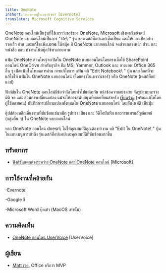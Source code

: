 ```yaml
---
title: OneNote
inshort: หมายเหตุในเบราว์เซอร์ [Evernote]
translator: Microsoft Cognitive Services
---
```


OneNote ออนไลน์เป็นรุ่นที่ใช้เบราว์เซอร์ของ OneNote, Microsoft
เชิงพาณิชย์จดป OneNote แบบออนไลน์เป็นการ \"lite\ " รุ่น
ของเดสก์ท็อปแอปเต็มเปี่ยม และให้เวลาเปิดอย่างรวดเร็ว
อ่าน และแก้ไขแฟ้ม.one โน๊ตบุ๊ค มี OneNote แบบออนไลน์
จดส่วนกลางหน้า ส่วน และหนังสือ ชอบ
ทำงานโน้ตบุ๊ควิธีทางกายภาพ

แฟ้ม OneNote ส่วนใหญ่จะเปิดใน OneNote แบบออนไลน์โดยตรงเมื่อใช้
SharePoint ออนไลน์ OneDrive สำหรับธุรกิจ ทีม MS, Yammer, Outlook และ
บางแอพ Office 365 อื่น ๆ เปิดแฟ้มในโหมดการอ่าน การแก้ไขการ
แฟ้ม คลิ \"Edit Notebook\ " ปุ่ม และเลือกที่จะแก้ไขให้
แฟ้มใน OneNote แบบออนไลน์ (โดยตรงในเบราว์เซอร์) หรือ OneNote (เดสก์ท็อป
แอป)

ฟังก์ชันใน OneNote ออนไลน์มีข้อจำกัดโดยทั่วไปแต่ละวัน
หน้าข้อความอย่างง่าย จัดรูปแบบตาราง มิติ จด และ
ส่วนการเปลี่ยนแปลง แม้จะให้การสนับสนุนที่ยอดเยี่ยมสำหรับ
[เขียนร่วม](http://icsh.pt/CoAuthoring) (พร้อมแก้ไขโดย
ผู้ใช้หลายคน) บันทึกการเปลี่ยนแปลงทั้งหมดใน OneNote แบบออนไลน์
โดยอัตโนมัติ เป็นปุ่ม

อุ๊ปส์ต้องหลีกเลี่ยงงานที่ซับซ้อนเช่นหมึก รูปทรง เสียง และ
วิดีโอบันทึก และการแทรกสัญลักษณ์ (กลุ่มอื่น ๆ) ใน OneNote แบบออนไลน์

หาก OneNote ออนไลน์ doesn\ ไม่ให้คุณสมบัติคุณต้องทำงาน
คลิ \"Edit ใน OneNote\ " ปุ่มในแถบเมนูการเข้าถึง
รุ่นเดสก์ท็อปแอปและคุณสมบัติที่ซับซ้อนมากขึ้น

ทรัพยากร
---------

- [ฟังก์ชันแตกต่างระหว่าง OneNote และ OneNote
    ออนไลน์](https://support.office.com/en-us/article/Differences-between-using-a-notebook-in-the-browser-and-in-OneNote-a3d1fc13-ac74-456b-b391-b633a62aa83f)
    \[Microsoft\]

การใช้งานที่คล้ายกัน
--------------------

-Evernote

-Google ชี

-Microsoft Word บุ๊คเค้า (MacOS เท่านั้น)

ความคิดเห็น
---------

- [OneNote ออนไลน์ UserVoice](https://onenote.uservoice.com/forums/327183-onenote-online)
    \[UserVoice\]

ผู้เขียน
---------

- [Matt เวด](https://www.linkedin.com/in/thatmattwade/), Office บริการ MVP


